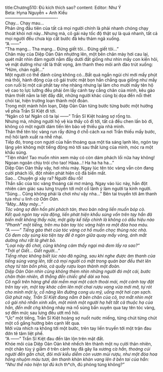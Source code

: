 title:Chương510: Đủ kích thích sao?
content:
Editor: Như Ý<br>Beta: Hyna Nguyễn + Anh Kiều<br>————————————-<br>Chạy… Chạy mau…<br>Phản ứng đầu tiên của tất cả mọi người chính là phải nhanh chóng chạy thoát khỏi nơi này…Nhưng mà, cô gái này tốc độ thật sự là quá nhanh, tất cả mọi người đều chưa kịp cất bước đã kêu thảm ngã xuống.<br>“A ——”<br>“Tha mạng… Tha mạng… Đừng giết tôi… Đừng giết tôi…”<br>Chân mày của Diệp Oản Oản nhướng lên, một bên chân mày hơi cau lại, quét mắt nhìn đám người nằm đầy dưới đất giống như nhìn mấy con kiến hôi, vẻ mặt dường như rất là thất vọng, âm thanh theo môi anh đào trút xuống: “Hừm, chán ngắt…”<br>Một người có thể đánh cũng không có…Bất quá ngắn ngủi chỉ mới mấy phút mà thôi, hành động của cô gái trước mặt bọn hắn chẳng qua giống như mấy con ruồi bị một cái phất tay nhẹ nhàng nhưng lại làm cho mười mấy tên hộ vệ cao to lực lưỡng đều phải ôm lấy cánh tay cẳng chân của mình, kêu gào thảm thiết nằm la liệt đầy đất, những người khác cũng bị dọa đến nổi thét chói tai, hiện trường loạn thành một đoàn.<br>Trong một mảnh hỗn loạn, Diệp Oản Oản từng bước từng bước một hướng về phía Trần Sĩ Kiệt đi tới.<br>“Ngăn cô ta! Ngăn cô ta lại ——” Trần Sĩ Kiệt hoảng sợ rống to.<br>Nhưng mà, những người hộ vệ kia thấy cô đi tới, tất cả đều chen lấn bò đi, không có một người dám tiến lên bảo vệ thiếu gia nhà mình.<br>Thân thể tên tóc vàng run rẩy đứng ở chỗ cách xa nơi Trần thiếu mấy bước, mồ hôi lạnh xuất ra nhễ nhại.<br>Tiếp đó, trong con ngươi của hắn thoáng qua một tia sáng lạnh lẽo, ngón tay lặng yên không một tiếng động mò tới sau thắt lưng của mình, móc ra một khẩu súng.<br>“Tiện nhân! Tao muốn nhìn xem mày có còn dám phách lối nữa hay không! Ngoan ngoãn chịu trói cho tao! Hàaa…! Ha ha ha ha…”<br>Diệp Oản Oản thấy vậy, hơi nhíu mày. Ngay lúc tên tóc vàng vẫn còn đang cười phách lối, đột nhiên phát hiện cô đã biến mất.<br>Sao… Chuyện gì xảy ra? Người đâu rồi!<br>Thần sắc của tóc vàng thoáng cái mơ màng. Ngay vào lúc này, hắn đột nhiên cảm giác sau lưng truyền tới một cổ lãnh ý làm người ta kinh người.<br>“Súng… Cũng không phải là chơi như vậy nha…” Bên tai truyền tới âm thanh tựa như u linh c*̉a Oản Oản.<br>“Mày…Mày mày…”<br>Tóc vàng sợ đến hồn phi phách tán, theo bản năng liền muốn bóp cò.<br>Kết quả ngón tay vừa động, liền phát hiện khẩu súng vốn trên tay hắn đã biến mất không thấy nữa, một giây kế tiếp chính là không có dấu hiệu nào “Phanh” một tiếng, trên mu bàn tay tóc vàng hiện ra một đóa hoa máu.<br>“A ——” Tiếng gào thét của tóc vàng cơ hồ muốn chọc thủng nóc nhà.<br>Cô đem cây súng kia tiện tay để ở ngón giữa quay mấy vòng, ánh mắt dường như rất là ghét bỏ.<br>“Loại này đồ chơi, cũng không cảm thấy ngại mà đem lấy ra sao?”<br>“Trời ạ! Giết… Giết người…”<br>Tiếng nhạc không biết lúc nào đã ngừng, sau khi nghe được âm thanh của tiếng súng vang lên, tất cả mọi người có mặt trong quán bar đều thét lên chạy tứ tán bốn phía, cả quầy rượu loạn thành một đoàn.<br>Diệp Oản Oản nhìn cũng không thèm nhìn những người đó một cái, bước chân thản nhiên, đi thẳng đến chiếc ghế dài xa hoa.<br>Cô ngồi trên hàng ghế dài mềm mại một cách thoải mái, một cánh tay đặt trên tay vịn, một tay khác cầm lên một chai rượu vang vừa mới mở, tự rót cho mình một ly, cổ nâng lên đường cong ưu mỹ, uống một hơi cạn sạch.<br>Giờ phút này, Trần Sĩ Kiệt đang nằm ở bên chân của cô, trơ mắt nhìn một cô gái nhỏ nhắn xinh xắn, một mình một người hạ hết tất cả thuộc hạ của hắn, đến mắt c*̃ng không nháy mà nổ súng bắn xuyên qua tay tên tóc vàng, sợ đến mức sau lưng đều ướt mồ hôi.<br>“Ực” một tiếng, Trần Sĩ Kiệt hoảng sợ nuốt nước miếng, từng chút từng chút một cố gắng hướng bên cạnh lết qua.<br>Mới vừa nhích ra không tới một bước, trên tay liền truyền tới một trận đau đớn tê tâm liệt phế.<br>“A ——” Trần Sĩ Kiệt đau đến lăn lộn trên mặt đất.<br>Khóe môi của Diệp Oản Oản khẽ nhếch lên thành một nụ cười thản nhiên, một chân tùy ý giẫm ở trên cành tay đã gãy lìa xương c*̉a hắn, thoáng cúi người đến gần chút, đôi môi kiều diễm còn vươn mùi rượu, như một đóa hoa hồng nhuộm máu tươi, âm thanh khàn khàn vang lên ở bên tai của hắn:<br>“Như thế nào hiện tại đủ k*ch th*ch, đủ phóng túng không?”